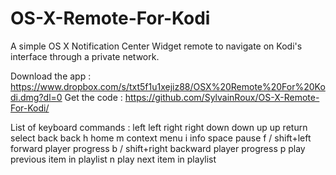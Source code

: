 # OS-X-Remote-For-Kodi
A simple OS X Notification Center Widget remote to navigate on Kodi's interface through a private network. 

Download the app :  https://www.dropbox.com/s/txt5f1u1xejiz88/OSX%20Remote%20For%20Kodi.dmg?dl=0
Get the code :      https://github.com/SylvainRoux/OS-X-Remote-For-Kodi/

List of keyboard commands :
  left                   left
  right                  right
  down                   down
  up                     up
  return                 select
  back                   back
  h                      home
  m                      context menu
  i                      info
  space                  pause
  f / shift+left         forward player progress
  b / shift+right        backward player progress
  p                      play previous item in playlist
  n                      play next item in playlist
